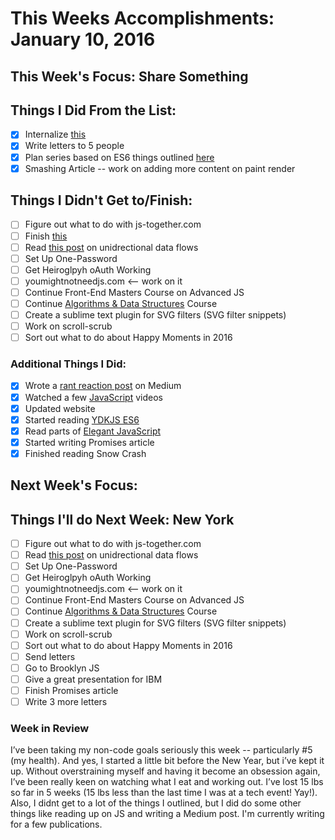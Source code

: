 # This Weeks Accomplishments: January 10, 2016

## This Week's Focus: Share Something

## Things I Did From the List:

- [x] Internalize [this](https://github.com/petehunt/react-roadmap)
- [x] Write letters to 5 people
- [x] Plan series based on ES6 things outlined [here](https://blog.risingstack.com/how-to-become-a-better-node-js-developer-in-2016/)
- [x] Smashing Article -- work on adding more content on paint render

## Things I Didn't Get to/Finish:

- [ ] Figure out what to do with js-together.com
- [ ] Finish [this](https://jsbin.com/tekupa/edit?html,js,console)
- [ ] Read [this post](http://staltz.com/unidirectional-user-interface-architectures.html) on unidrectional data flows
- [ ] Set Up One-Password
- [ ] Get Heiroglpyh oAuth Working
- [ ] youmightnotneedjs.com <-- work on it
- [ ] Continue Front-End Masters Course on Advanced JS
- [ ] Continue [Algorithms & Data Structures](http://livestream.com/accounts/4894689/events/4497664) Course
- [ ] Create a sublime text plugin for SVG filters (SVG filter snippets)
- [ ] Work on scroll-scrub
- [ ] Sort out what to do about Happy Moments in 2016

### Additional Things I Did:

- [x] Wrote a [rant reaction post](https://medium.com/@unakravets/the-sad-state-of-entitled-web-developers-e4f314764dd#.6cged8plm) on Medium
- [x] Watched a few [JavaScript](https://www.youtube.com/watch?v=6MaOPdQPvow) videos
- [x] Updated website
- [x] Started reading [YDKJS ES6](https://github.com/getify/You-Dont-Know-JS/blob/master/es6%20&%20beyond/ch2.md)
- [x] Read parts of [Elegant JavaScript](http://eloquentjavascript.net/13_dom.html)
- [x] Started writing Promises article
- [x] Finished reading Snow Crash

## Next Week's Focus:

## Things I'll do Next Week: New York

- [ ] Figure out what to do with js-together.com
- [ ] Read [this post](http://staltz.com/unidirectional-user-interface-architectures.html) on unidrectional data flows
- [ ] Set Up One-Password
- [ ] Get Heiroglpyh oAuth Working
- [ ] youmightnotneedjs.com <-- work on it
- [ ] Continue Front-End Masters Course on Advanced JS
- [ ] Continue [Algorithms & Data Structures](http://livestream.com/accounts/4894689/events/4497664) Course
- [ ] Create a sublime text plugin for SVG filters (SVG filter snippets)
- [ ] Work on scroll-scrub
- [ ] Sort out what to do about Happy Moments in 2016
- [ ] Send letters
- [ ] Go to Brooklyn JS
- [ ] Give a great presentation for IBM
- [ ] Finish Promises article
- [ ] Write 3 more letters

### Week in Review

I’ve been taking my non-code goals seriously this week -- particularly #5 (my health). And yes, I started a little bit before the New Year, but i’ve kept it up. Without overstraining myself and having it become an obsession again, I’ve been really keen on watching what I eat and working out. I’ve lost 15 lbs so far in 5 weeks (15 lbs less than the last time I was at a tech event! Yay!). Also, I didnt get to a lot of the things I outlined, but I did do some other things like reading up on JS and writing a Medium post. I'm currently writing for a few publications.
